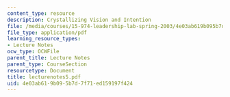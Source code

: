 ```yaml
---
content_type: resource
description: Crystallizing Vision and Intention
file: /media/courses/15-974-leadership-lab-spring-2003/4e03ab619b095b7d7f71ed159197f424_lecturenotes5.pdf
file_type: application/pdf
learning_resource_types:
- Lecture Notes
ocw_type: OCWFile
parent_title: Lecture Notes
parent_type: CourseSection
resourcetype: Document
title: lecturenotes5.pdf
uid: 4e03ab61-9b09-5b7d-7f71-ed159197f424
---
```

